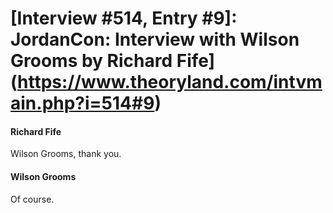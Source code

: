 # [Interview #514, Entry #9]: JordanCon: Interview with Wilson Grooms by Richard Fife](https://www.theoryland.com/intvmain.php?i=514#9)

#### Richard Fife

Wilson Grooms, thank you.

#### Wilson Grooms

Of course.

